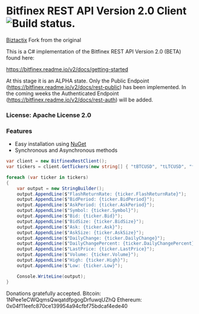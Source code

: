 # Bitfinex REST API Version 2.0 Client ![Build status](https://jandrews377.visualstudio.com/_apis/public/build/definitions/bc4a1ea7-aece-4253-8177-8346d98a9c22/1/badge).

<a href="https://biztactix.com.au">Biztactix</a> Fork from the original

This is a C# implementation of the Bitfinex REST API Version 2.0 (BETA) found here:

https://bitfinex.readme.io/v2/docs/getting-started 

At this stage it is an ALPHA state. Only the Public Endpoint (https://bitfinex.readme.io/v2/docs/rest-public)  has been implemented. In the coming weeks the Authenticated Endpoint (https://bitfinex.readme.io/v2/docs/rest-auth) will be added.

### License: Apache License 2.0

### Features

* Easy installation using [NuGet](https://www.nuget.org/packages/Bitfinex)
* Synchronous and Asynchronous methods

```csharp
var client = new BitfinexRestClient();
var tickers = client.GetTickers(new string[] { "tBTCUSD", "tLTCUSD", "fUS" });

foreach (var ticker in tickers)
{
	var output = new StringBuilder();
	output.AppendLine($"FlashReturnRate: {ticker.FlashReturnRate}");
	output.AppendLine($"BidPeriod: {ticker.BidPeriod}");
	output.AppendLine($"AskPeriod: {ticker.AskPeriod}");
	output.AppendLine($"Symbol: {ticker.Symbol}");
	output.AppendLine($"Bid: {ticker.Bid}");
	output.AppendLine($"BidSize: {ticker.BidSize}");
	output.AppendLine($"Ask: {ticker.Ask}");
	output.AppendLine($"AskSize: {ticker.AskSize}");
	output.AppendLine($"DailyChange: {ticker.DailyChange}");
	output.AppendLine($"DailyChangePercent: {ticker.DailyChangePercent}");
	output.AppendLine($"LastPrice: {ticker.LastPrice}");
	output.AppendLine($"Volume: {ticker.Volume}");
	output.AppendLine($"High: {ticker.High}");
	output.AppendLine($"Low: {ticker.Low}");

	Console.WriteLine(output);
}
```
 
Donations gratefully accepted.
Bitcoin: 1NPee1eCWQqmsQwqatdfpgogDrfuwqUZhQ
Ethereum: 0x04f11eefc870ce139954a94cfbf75bdcaf4ede40
